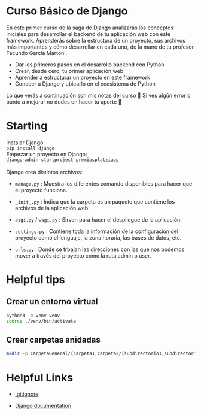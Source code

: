 # Curso Básico de Django
En este primer curso de la saga de Django analizarás los conceptos iniciales para desarrollar el backend de tu aplicación web con este framework. Aprenderás sobre la estructura de un proyecto, sus archivos más importantes y cómo desarrollar en cada uno, de la mano de tu profesor Facundo García Martoni.

- Dar los primeros pasos en el desarrollo backend con Python
- Crear, desde cero, tu primer aplicación web
- Aprender a estructurar un proyecto en este framework
- Conocer a Django y ubicarlo en el ecosistema de Python

Lo que verás a continuación son mis notas del curso 🚀
Si ves algún error o punto a mejorar no dudes en hacer tu aporte 💚

# Starting

Instalar Django: \
`pip install django` \
Empezar un proyecto en Django: \
`django-admin startproject premiosplatziapp` \
\
Django crea distintos archivos:
- `manage.py` : Muestra los diferentes comando disponibles para hacer que el proyecto funcione.

- `_init_.py` : Indica que la carpeta es un paquete que contiene los archivos de la aplicación web.

- `asgi.py` / `wsgi.py` : Sirven para hacer el despliegue de la aplicación.

- `settings.py` : Contiene toda la información de la configuración del proyecto como el lenguaje, la zona horaria, las bases de datos, etc.

- `urls.py` : Donde se trbajan las direcciones con las que nos podemos mover a través del proyecto como la ruta admin o user.

# Helpful tips

## Crear un entorno virtual

```zsh
python3 -m venv venv
source ./venv/bin/activate
```



## Crear carpetas anidadas

```zsh
mkdir -p CarpetaGeneral/{carpeta1,carpeta2/{subdirectorio1,subdirectorio2},carpeta3,carpeta4}
```

# Helpful Links

- [.gitignore](https://www.toptal.com/developers/gitignore)

- [Django documentation](https://docs.djangoproject.com/en/3.2/)